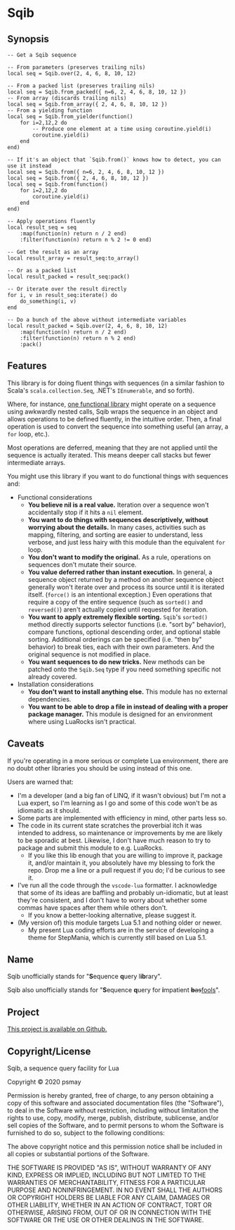 Sqib
====

Synopsis
--------

    -- Get a Sqib sequence

    -- From parameters (preserves trailing nils)
    local seq = Sqib.over(2, 4, 6, 8, 10, 12)

    -- From a packed list (preserves trailing nils)
    local seq = Sqib.from_packed({ n=6, 2, 4, 6, 8, 10, 12 })
    -- From array (discards trailing nils)
    local seq = Sqib.from_array({ 2, 4, 6, 8, 10, 12 })
	-- From a yielding function
	local seq = Sqib.from_yielder(function()
		for i=2,12,2 do
			-- Produce one element at a time using coroutine.yield(i)
			coroutine.yield(i)
		end
	end)

    -- If it's an object that `Sqib.from()` knows how to detect, you can use it instead
    local seq = Sqib.from({ n=6, 2, 4, 6, 8, 10, 12 })
    local seq = Sqib.from({ 2, 4, 6, 8, 10, 12 })
	local seq = Sqib.from(function()
		for i=2,12,2 do
			coroutine.yield(i)
		end
	end)

    -- Apply operations fluently
    local result_seq = seq
        :map(function(n) return n / 2 end)
        :filter(function(n) return n % 2 != 0 end)

    -- Get the result as an array
    local result_array = result_seq:to_array()

    -- Or as a packed list
    local result_packed = result_seq:pack()

    -- Or iterate over the result directly
    for i, v in result_seq:iterate() do
        do_something(i, v)
    end

    -- Do a bunch of the above without intermediate variables
    local result_packed = Sqib.over(2, 4, 6, 8, 10, 12)
        :map(function(n) return n / 2 end)
        :filter(function(n) return n % 2 end)
        :pack()

Features
--------

This library is for doing fluent things with sequences (in a similar fashion to Scala's `scala.collection.Seq`, .NET's `IEnumerable`, and so forth).

Where, for instance, [one functional library](http://lua-users.org/wiki/FunctionalLibrary) might operate on a sequence using awkwardly nested calls, Sqib wraps the sequence in an object and allows operations to be defined fluently, in the intuitive order. Then, a final operation is used to convert the sequence into something useful (an array, a `for` loop, etc.).

Most operations are deferred, meaning that they are not applied until the sequence is actually iterated. This means deeper call stacks but fewer intermediate arrays.

You might use this library if you want to do functional things with sequences and:

*   Functional considerations
    *   **You believe nil is a real value.** Iteration over a sequence won't accidentally stop if it hits a `nil` element.
    *   **You want to do things with sequences descriptively, without worrying about the details.** In many cases, activities such as mapping, filtering, and sorting are easier to understand, less verbose, and just less hairy with this module than the equivalent `for` loop.
    *   **You don't want to modify the original.** As a rule, operations on sequences don't mutate their source.
    *   **You value deferred rather than instant execution.** In general, a sequence object returned by a method on another sequence object generally won't iterate over and process its source until it is iterated itself. (`force()` is an intentional exception.) Even operations that require a copy of the entire sequence (such as `sorted()` and `reversed()`) aren't actually copied until requested for iteration.
    *   **You want to apply extremely flexible sorting.** `Sqib`'s `sorted()` method directly supports selector functions (i.e. "sort by" behavior), compare functions, optional descending order, and optional stable sorting. Additional orderings can be specified (i.e. "then by" behavior) to break ties, each with their own parameters. And the original sequence is not modified in place.
    *   **You want sequences to do new tricks.** New methods can be patched onto the `Sqib.Seq` type if you need something specific not already covered.
*   Installation considerations
    *   **You don't want to install anything else.** This module has no external dependencies.
    *   **You want to be able to drop a file in instead of dealing with a proper package manager.** This module is designed for an environment where using LuaRocks isn't practical.

Caveats
-------

If you're operating in a more serious or complete Lua environment, there are no doubt other libraries you should be using instead of this one.

Users are warned that:

*   I'm a developer (and a big fan of LINQ, if it wasn't obvious) but I'm not a Lua expert, so I'm learning as I go and some of this code won't be as idiomatic as it should.
*   Some parts are implemented with efficiency in mind, other parts less so.
*   The code in its current state scratches the proverbial itch it was intended to address, so maintenance or improvements by me are likely to be sporadic at best. Likewise, I don't have much reason to try to package and submit this module to e.g. LuaRocks.
    *   If you like this lib enough that you are willing to improve it, package it, and/or maintain it, you absolutely have my blessing to fork the repo. Drop me a line or a pull request if you do; I'd be curious to see it.
*   I've run all the code through the `vscode-lua` formatter. I acknowledge that some of its ideas are baffling and probably un-idiomatic, but at least they're consistent, and I don't have to worry about whether some commas have spaces after them while others don't.
    *   If you know a better-looking alternative, please suggest it.
*   (My version of) this module targets Lua 5.1 and nothing older or newer.
    *   My present Lua coding efforts are in the service of developing a theme for StepMania, which is currently still based on Lua 5.1.

Name
----

Sqib unofficially stands for "**S**equence **q**uery l**ib**rary".

Sqib also unofficially stands for "**S**equence **q**uery for **i**mpatient <s>**b**as</s><ins>fools</ins>".

Project
-------

[This project is available on Github.](https://github.com/psmay/sqib)

Copyright/License
-----------------

Sqib, a sequence query facility for Lua

Copyright © 2020 psmay

Permission is hereby granted, free of charge, to any person obtaining a copy of this software and associated documentation files (the "Software"), to deal in the Software without restriction, including without limitation the rights to use, copy, modify, merge, publish, distribute, sublicense, and/or sell copies of the Software, and to permit persons to whom the Software is furnished to do so, subject to the following conditions:

The above copyright notice and this permission notice shall be included in all copies or substantial portions of the Software.

THE SOFTWARE IS PROVIDED "AS IS", WITHOUT WARRANTY OF ANY KIND, EXPRESS OR IMPLIED, INCLUDING BUT NOT LIMITED TO THE WARRANTIES OF MERCHANTABILITY, FITNESS FOR A PARTICULAR PURPOSE AND NONINFRINGEMENT. IN NO EVENT SHALL THE AUTHORS OR COPYRIGHT HOLDERS BE LIABLE FOR ANY CLAIM, DAMAGES OR OTHER LIABILITY, WHETHER IN AN ACTION OF CONTRACT, TORT OR OTHERWISE, ARISING FROM, OUT OF OR IN CONNECTION WITH THE SOFTWARE OR THE USE OR OTHER DEALINGS IN THE SOFTWARE.
